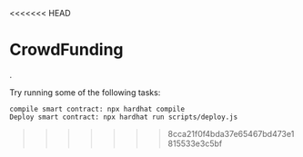 <<<<<<< HEAD
# CrowdFunding

.

Try running some of the following tasks:

```shell
compile smart contract: npx hardhat compile
Deploy smart contract: npx hardhat run scripts/deploy.js
```
>>>>>>> 8cca21f0f4bda37e65467bd473e1815533e3c5bf
